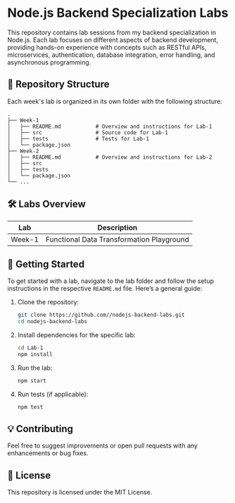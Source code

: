 # Node.js Backend Specialization Labs

This repository contains lab sessions from my backend specialization in Node.js. Each lab focuses on different aspects of backend development, providing hands-on experience with concepts such as RESTful APIs, microservices, authentication, database integration, error handling, and asynchronous programming.

## 📁 Repository Structure

Each week's lab is organized in its own folder with the following structure:

```plaintext
.
├── Week-1
│   ├── README.md           # Overview and instructions for Lab-1
│   ├── src                 # Source code for Lab-1
│   ├── tests               # Tests for Lab-1
│   └── package.json
├── Week-2
│   ├── README.md           # Overview and instructions for Lab-2
│   ├── src
│   ├── tests
│   └── package.json
└── ...
```

## 🛠️ Labs Overview

| Lab  | Description                                      |
|------|--------------------------------------------------|
| Week-1 | Functional Data Transformation Playground       |

## 🚀 Getting Started

To get started with a lab, navigate to the lab folder and follow the setup instructions in the respective `README.md` file. Here’s a general guide:

1. Clone the repository:
   ```bash
   git clone https://github.com//nodejs-backend-labs.git
   cd nodejs-backend-labs
   ```

2. Install dependencies for the specific lab:
   ```bash
   cd Lab-1
   npm install
   ```

3. Run the lab:
   ```bash
   npm start
   ```

4. Run tests (if applicable):
   ```bash
   npm test
   ```

## 💡 Contributing

Feel free to suggest improvements or open pull requests with any enhancements or bug fixes.

## 📝 License

This repository is licensed under the MIT License.


